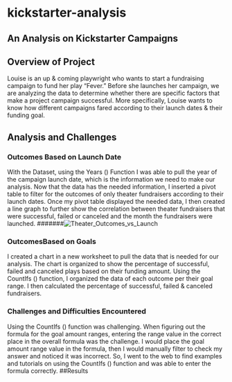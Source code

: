 # kickstarter-analysis
## An Analysis on Kickstarter Campaigns
## Overview of Project
Louise is an up & coming playwright who wants to start a fundraising campaign to fund her play “Fever.” Before she launches her campaign, we are analyzing the data to determine whether there are specific factors that make a project campaign successful. More specifically, Louise wants to know how different campaigns fared according to their launch dates & their funding goal. 

## Analysis and Challenges
### Outcomes Based on Launch Date
With the Dataset, using the Years () Function I was able to pull the year of the campaign launch date, which is the information we need to make our analysis. Now that the data has the needed information, I inserted a pivot table to filter for the outcomes of only theater fundraisers according to their launch dates. Once my pivot table displayed the needed data, I then created a line graph to further show the correlation between theater fundraisers that were successful, failed or canceled and the month the fundraisers were launched.
#######![Theater_Outcomes_vs_Launch](https://user-images.githubusercontent.com/81998045/115982292-e6f59200-a567-11eb-93bc-92bb29df8a0c.png)


### OutcomesBased on Goals
I created a chart in a new worksheet to pull the data that is needed for our analysis. The chart is organized to show the percentage of successful, failed and canceled plays based on their funding amount. Using the CountIfs () function, I organized the data of each outcome per their goal range. I then calculated the percentage of successful, failed & canceled fundraisers.
### Challenges and Difficulties Encountered
Using the CountIfs () function was challenging. When figuring out the formula for the goal amount ranges, entering the range value in the correct place in the overall formula was the challenge. I would place the goal amount range value in the formula, then I would manually filter to check my answer and noticed it was incorrect. So, I went to the web to find examples and tutorials on using the CountIfs () function and was able to enter the formula correctly.
##Results



